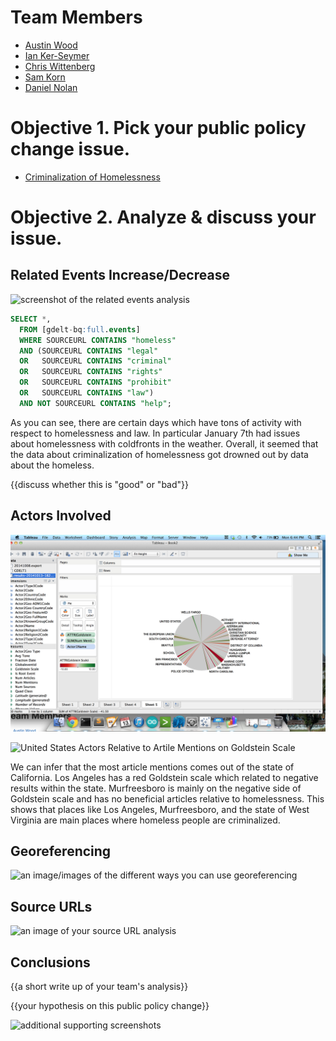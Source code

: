 # Team Members

* [Austin Wood](https://github.com/indiesquidge)
* [Ian Ker-Seymer](https://github.com/ianks)
* [Chris Wittenberg](https://github.com/cwitty1919)
* [Sam Korn](https://github.com/sako0938)
* [Daniel Nolan](https://github.com/dano8957)

# Objective 1. Pick your public policy change issue.

* [Criminalization of Homelessness](http://nationalhomeless.org/issues/civil-rights/)

# Objective 2. Analyze & discuss your issue.

## Related Events Increase/Decrease

![screenshot of the related events analysis](https://www.dropbox.com/s/d5jxnyqq8u3xgwi/Screenshot%202014-10-13%2018.45.38.png?dl=1)

```sql
SELECT *,
  FROM [gdelt-bq:full.events]
  WHERE SOURCEURL CONTAINS "homeless"
  AND (SOURCEURL CONTAINS "legal"
  OR   SOURCEURL CONTAINS "criminal"
  OR   SOURCEURL CONTAINS "rights"
  OR   SOURCEURL CONTAINS "prohibit"
  OR   SOURCEURL CONTAINS "law")
  AND NOT SOURCEURL CONTAINS "help";
```

As you can see, there are certain days which have tons of activity with respect
to homelessness and law. In particular January 7th had issues about homelessness
with coldfronts in the weather. Overall, it seemed that the data about criminalization
of homelessness got drowned out by data about the homeless.



{{discuss whether this is "good" or "bad"}}

## Actors Involved

![screenshot of actors involved analysis](Analysis2.png?raw=true)

![United States Actors Relative to Artile Mentions on Goldstein Scale](http://imgur.com/qxqMGzY.png)

We can infer that the most article mentions comes out of the state of California. Los Angeles has a red Goldstein scale which related to negative results within the state. Murfreesboro is mainly on the negative side of Goldstein scale and has no beneficial articles relative to homelessness. This shows that places like Los Angeles, Murfreesboro, and the state of West Virginia are main places where homeless people are criminalized. 

## Georeferencing

![an image/images of the different ways you can use georeferencing](image.png?raw=true)

## Source URLs

![an image of your source URL analysis](image.png?raw=true)

## Conclusions

{{a short write up of your team's analysis}}

{{your hypothesis on this public policy change}}

![additional supporting screenshots](image.png?raw=true)
